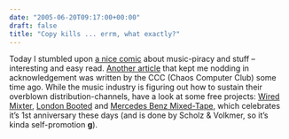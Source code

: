 ```yaml
---
date: "2005-06-20T09:17:00+00:00"
draft: false
title: "Copy kills ... errm, what exactly?"
---
```

Today I stumbled upon
[a nice comic](http://www.scottmccloud.com/comics/icst/icst-6/icst-6-full.html)
about music-piracy and stuff – interesting and easy read.
[Another article](http://www.ccc.de/campaigns/boycott-musicindustry)
that kept me nodding in acknowledgement was written by the CCC
(Chaos Computer Club) some time ago. While the music industry is
figuring out how to sustain their overblown distribution-channels,
have a look at some free projects:
[Wired Mixter](http://ccmixter.org/by/Wired),
[London Booted](http://patrese4.valuehost.co.uk/londonbooted.htm)
and
[Mercedes Benz Mixed-Tape](http://www3.mercedes-benz.com/mixedtape/mixedtape.html),
which celebrates it’s 1st anniversary these days (and is done by
Scholz & Volkmer, so it’s kinda self-promotion **g**).



